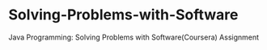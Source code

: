 # Solving-Problems-with-Software
Java Programming: Solving Problems with Software(Coursera)
Assignment
